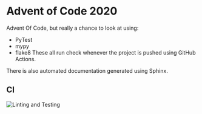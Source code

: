 # Advent of Code 2020 

Advent Of Code, but really a chance to look at using:
 * PyTest
 * mypy
 * flake8
These all run check whenever the project is pushed using GitHub Actions.


There is also automated documentation generated using Sphinx.

## CI 

![Linting and Testing](https://github.com/andrewblance/advent_of_code_2020/workflows/Linting%20and%20Testing/badge.svg)

